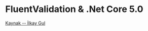 # FluentValidation & .Net Core 5.0

[Kaynak -- İlkay Gul](https://ilkayygl.medium.com/fluentvalidation-net-core-5-0-b4d94774f71d)
